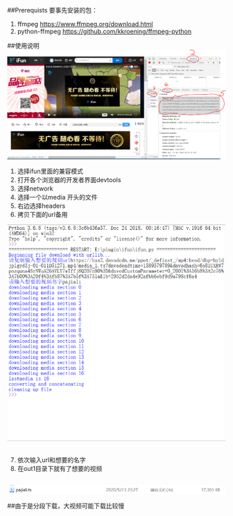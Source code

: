 ##Prerequists 要事先安装的包：
1. ffmpeg
https://www.ffmpeg.org/download.html
2. python-ffmpeg
https://github.com/kkroening/ffmpeg-python

##使用说明
![](pic/intro.PNG)
1. 选择ifun里面的兼容模式
2. 打开各个浏览器的开发者界面devtools
3. 选择network
4. 选择一个以media 开头的文件
5. 右边选择headers
6. 拷贝下面的url备用

![](pic/ablauf.PNG)
##
7. 依次输入url和想要的名字
8. 在out1目录下就有了想要的视频
##
![](pic/vid.PNG)

##由于是分段下载，大视频可能下载比较慢
